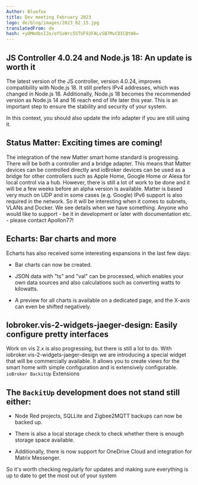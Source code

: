 ```yaml
---
Author: Bluefox
title: Dev meeting February 2023
logo: de/blog/images/2023_02_15.jpg
translatedFrom: de
hash: +yOMmdbsIJo/ofSsWrc5STUF92FALvSB7MvCDICBtWk=
---
```

## JS Controller 4.0.24 and Node.js 18: An update is worth it
<!-- SOURCE: 909729 ## JS Controller 4.0.24 and Node.js 18: An update is worth it -->
The latest version of the JS controller, version 4.0.24, improves compatibility with Node.js 18. It still prefers IPv4 addresses, which was changed in Node.js 18. Additionally, Node.js 18 becomes the recommended version as Node.js 14 and 16 reach end of life later this year. This is an important step to ensure the stability and security of your system.
<!-- SOURCE: 584823 The latest version of the JS controller, version 4.0.24, improves compatibility with Node.js 18. It still prefers IPv4 addresses, which was changed in Node.js 18. Additionally, Node.js 18 becomes the recommended version as Node.js 14 and 16 reach end of life later this year. This is an important step to ensure the stability and security of your system. -->

In this context, you should also update the info adapter if you are still using it.
<!-- SOURCE: 552912 In this context, you should also update the info adapter if you are still using it. -->

## Status Matter: Exciting times are coming!
<!-- SOURCE: 391572 ## Status Matter: Exciting times are coming! -->
The integration of the new Matter smart home standard is progressing. There will be both a controller and a bridge adapter. This means that Matter devices can be controlled directly and ioBroker devices can be used as a bridge for other controllers such as Apple Home, Google Home or Alexa for local control via a hub. However, there is still a lot of work to be done and it will be a few weeks before an alpha version is available. Matter is based very much on UDP and in some cases (e.g. Google) IPv6 support is also required in the network. So it will be interesting when it comes to subnets, VLANs and Docker. We see details when we have something. Anyone who would like to support - be it in development or later with documentation etc. - please contact Apollon77!
<!-- SOURCE: 214409 The integration of the new Matter smart home standard is progressing. There will be both a controller and a bridge adapter. This means that Matter devices can be controlled directly and ioBroker devices can be used as a bridge for other controllers such as Apple Home, Google Home or Alexa for local control via a hub. However, there is still a lot of work to be done and it will be a few weeks before an alpha version is available. Matter is based very much on UDP and in some cases (e.g. Google) IPv6 support is also required in the network. So it will be interesting when it comes to subnets, VLANs and Docker. We see details when we have something. Anyone who would like to support - be it in development or later with documentation etc. - please contact Apollon77! -->

## Echarts: Bar charts and more
<!-- SOURCE: 202863 ## Echarts: Bar charts and more -->
Echarts has also received some interesting expansions in the last few days:
<!-- SOURCE: 476449 Echarts has also received some interesting expansions in the last few days: -->

- Bar charts can now be created.
<!-- SOURCE: 625848 - Bar charts can now be created. -->
- JSON data with "ts" and "val" can be processed, which enables your own data sources and also calculations such as converting watts to kilowatts.
<!-- SOURCE: 793104 - JSON data with "ts" and "val" can be processed, which enables your own data sources and also calculations such as converting watts to kilowatts. -->
- A preview for all charts is available on a dedicated page, and the X-axis can even be shifted negatively.
<!-- SOURCE: 145190 - A preview for all charts is available on a dedicated page, and the X-axis can even be shifted negatively. -->

## Iobroker.vis-2-widgets-jaeger-design: Easily configure pretty interfaces
<!-- SOURCE: 74360 ## Iobroker.vis-2-widgets-jaeger-design: Einfach hübsche Oberflächen konfigurieren -->
Work on vis 2.x is also progressing, but there is still a lot to do. With iobroker.vis-2-widgets-jaeger-design we are introducing a special widget that will be commercially available. It allows you to create views for the smart home with simple configuration and is extensively configurable.
`ioBroker BackitUp` Extensions
<!-- SOURCE: 700450 Work on vis 2.x is also progressing, but there is still a lot to do. With iobroker.vis-2-widgets-jaeger-design we are introducing a special widget that will be commercially available. It allows you to create views for the smart home with simple configuration and is extensively configurable.
§§SSSSS_0§§ Extensions -->

## The `BackitUp` development does not stand still either:
<!-- SOURCE: 524436 ## Auch die §§SSSSS_0§§-Entwicklung steht nicht still: -->
- Node Red projects, SQLLite and Zigbee2MQTT backups can now be backed up.
<!-- SOURCE: 208290 - Node Red projects, SQLLite and Zigbee2MQTT backups can now be backed up. -->
- There is also a local storage check to check whether there is enough storage space available.
<!-- SOURCE: 597961 - There is also a local storage check to check whether there is enough storage space available. -->
- Additionally, there is now support for OneDrive Cloud and integration for Matrix Messenger.
<!-- SOURCE: 948083 - Additionally, there is now support for OneDrive Cloud and integration for Matrix Messenger. -->

So it's worth checking regularly for updates and making sure everything is up to date to get the most out of your system
<!-- SOURCE: 289413 So it's worth checking regularly for updates and making sure everything is up to date to get the most out of your system -->